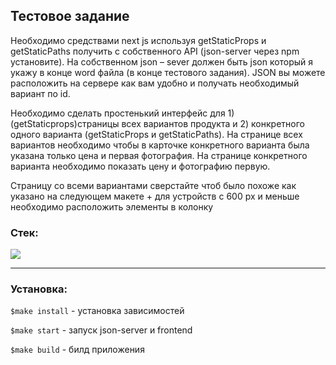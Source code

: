## Тестовое задание

Необходимо средствами next js используя getStaticProps и getStaticPaths получить с собственного API (json-server через npm установите). На собственном json – sever должен быть json который я укажу в конце word файла (в конце тестового задания). JSON вы можете расположить на сервере как вам удобно и получать необходимый вариант по id.

Необходимо сделать простенький интерфейс для 1) (getStaticprops)страницы всех вариантов продукта и 2) конкретного одного варианта (getStaticProps и getStaticPaths). На странице всех вариантов необходимо чтобы в карточке конкретного варианта была указана только цена и первая фотография.
На странице конкретного варианта необходимо показать цену и фотографию первую.

Страницу со всеми вариантами сверстайте чтоб было похоже как указано на следующем макете + для устройств с 600 px и меньше необходимо расположить элементы в колонку


### Стек:
<img src="https://skillicons.dev/icons?i=nextjs,react" />

___

### Установка:

```$make install``` - установка зависимостей

```$make start``` - запуск json-server и frontend

```$make build``` - билд приложения
